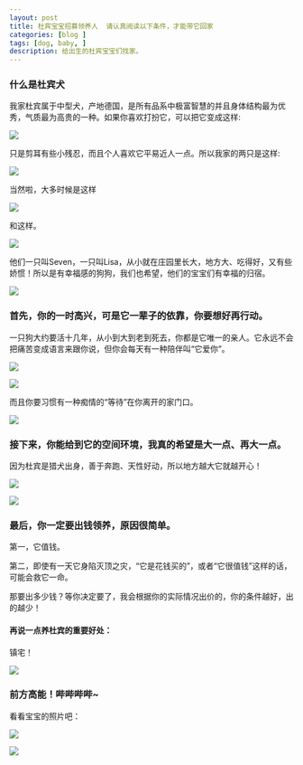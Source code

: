 ```yaml
---
layout: post
title: 杜宾宝宝招募领养人  请认真阅读以下条件，才能带它回家
categories: [blog ]
tags: [dog, baby, ]
description: 给出生的杜宾宝宝们找家。
---
```


### 什么是杜宾犬


我家杜宾属于中型犬，产地德国，是所有品系中极富智慧的并且身体结构最为优秀，气质最为高贵的一种。如果你喜欢打扮它，可以把它变成这样:

![](http://7xp5vc.com1.z0.glb.clouddn.com/dog%20sample.jpg)

只是剪耳有些小残忍，而且个人喜欢它平易近人一点。所以我家的两只是这样:

![](http://7xp5vc.com1.z0.glb.clouddn.com/qqqqqq.JPG)

当然啦，大多时候是这样

![](http://7xp5vc.com1.z0.glb.clouddn.com/850057437.jpg)

和这样。

![](http://7xp5vc.com1.z0.glb.clouddn.com/1004966513.jpg)

他们一只叫Seven，一只叫Lisa，从小就在庄园里长大，地方大、吃得好，又有些娇惯！所以是有幸福感的狗狗，我们也希望，他们的宝宝们有幸福的归宿。

![](http://7xp5vc.com1.z0.glb.clouddn.com/1880398140.jpg)

### 首先，你的一时高兴，可是它一辈子的依靠，你要想好再行动。


一只狗大约要活十几年，从小到大到老到死去，你都是它唯一的亲人。它永远不会把痛苦变成语言来跟你说，但你会每天有一种陪伴叫“它爱你”。

![](http://7xp5vc.com1.z0.glb.clouddn.com/ddfhbsrjtrjujhrtryhtrghxdfser.JPG)


![](http://7xp5vc.com1.z0.glb.clouddn.com/IMG_7882.JPG)

而且你要习惯有一种痴情的“等待”在你离开的家门口。

![](http://7xp5vc.com1.z0.glb.clouddn.com/1348154399.jpg)

### 接下来，你能给到它的空间环境，我真的希望是大一点、再大一点。


因为杜宾是猎犬出身，善于奔跑、天性好动，所以地方越大它就越开心！

![](http://7xp5vc.com1.z0.glb.clouddn.com/858834404.jpg)


![](http://7xp5vc.com1.z0.glb.clouddn.com/582258929fghfght.jpg)

### 最后，你一定要出钱领养，原因很简单。


第一，它值钱。  

第二，即使有一天它身陷灭顶之灾，“它是花钱买的”，或者“它很值钱”这样的话，可能会救它一命。  

那要出多少钱？等你决定要了，我会根据你的实际情况出价的，你的条件越好，出的越少！


#### 再说一点养杜宾的重要好处：


镇宅！

![](http://7xp5vc.com1.z0.glb.clouddn.com/940023731.jpg)

### 前方高能！哔哔哔哔~


看看宝宝的照片吧：

![](http://7xp5vc.com1.z0.glb.clouddn.com/1326494100.jpg)


![](http://7xp5vc.com1.z0.glb.clouddn.com/881248708.jpg)

